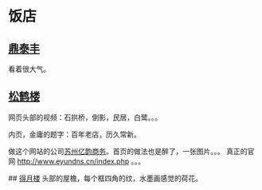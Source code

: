 # 饭店
## [鼎泰丰](http://dintaifung.com.cn/index.html)
看着很大气。

## [松鹤楼](http://songhelou.net/index.php)

网页头部的视频：石拱桥，倒影，民居，白鹭。。。

内页，金庸的题字：百年老店，历久常新。

做这个网站的公司[苏州亿韵商务](http://www.eyundns.cn/)。首页的做法也是醉了，一张图片。。。 真正的官网 http://www.eyundns.cn/index.php 。。。

## [得月楼](http://www.deyuelou.net.cn/index.html)
头部的屋檐，每个框四角的纹，水墨画感觉的荷花。